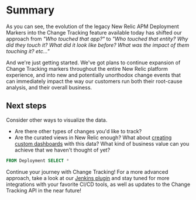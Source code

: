 # Summary

As you can see, the evolution of the legacy New Relic APM Deployment Markers into the Change Tracking feature available today has shifted our approach from *"Who touched that app?"* to *"Who touched that entity? Why did they touch it? What did it look like before? What was the impact of them touching it? etc..."*

And we're just getting started. We've got plans to continue expansion of Change Tracking markers throughout the entire New Relic platform experience, and into new and potentially unorthodox change events that can immediately impact the way our customers run both their root-cause analysis, and their overall business.

## Next steps

Consider other ways to visualize the data.

 * Are there other types of changes you'd like to track?
 * Are the curated views in New Relic enough? What about [creating custom dashboards](https://docs.newrelic.com/docs/change-tracking/change-tracking-view-analyze/#query-deployments) with this data? What kind of business value can you achieve that we haven't thought of yet?

```sql
FROM Deployment SELECT *
```

Continue your journey with Change Tracking! For a more advanced approach, take a look at our [Jenkins plugin](https://docs.newrelic.com/docs/change-tracking/ci-cd/change-tracking-jenkins/) and stay tuned for more integrations with your favorite CI/CD tools, as well as updates to the Change Tracking API in the near future!

